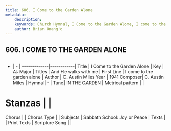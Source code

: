 ```yaml
---
title: 606. I Come to the Garden Alone
metadata:
    description: 
    keywords: Church Hymnal, I Come to the Garden Alone, I come to the garden alone, And He walks with me
    author: Brian Onang'o
---
```



## 606. I COME TO THE GARDEN ALONE

```txt

```

- |   -  |
-------------|------------|
Title | I Come to the Garden Alone |
Key | A♭ Major |
Titles | And He walks with me |
First Line | I come to the garden alone |
Author | C. Austin Miles
Year | 1941
Composer| C. Austin Miles |
Hymnal|  - |
Tune| IN THE GARDEN |
Metrical pattern | |
# Stanzas |  |
Chorus |  |
Chorus Type |  |
Subjects | Sabbath School: Joy or Peace |
Texts |  |
Print Texts | 
Scripture Song |  |
  
